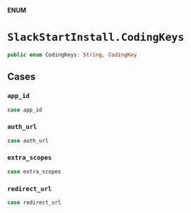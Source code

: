 **ENUM**

# `SlackStartInstall.CodingKeys`

```swift
public enum CodingKeys: String, CodingKey
```

## Cases
### `app_id`

```swift
case app_id
```

### `auth_url`

```swift
case auth_url
```

### `extra_scopes`

```swift
case extra_scopes
```

### `redirect_url`

```swift
case redirect_url
```

